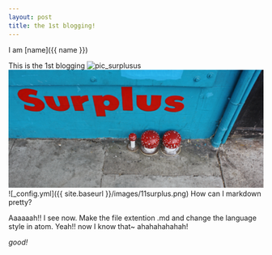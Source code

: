 ```yaml
---
layout: post
title: the 1st blogging!
---
```


I am [name]({{ name }})

This is the 1st blogging
![pic_surplusus](https://Surplusus.github.io/images/11surplus.png)
![pic_name](../images/11surplus.png)
![_config.yml]({{ site.baseurl }}/images/11surplus.png)
How can I markdown pretty?

Aaaaaah!! I see now. Make the file extention .md and change the language style in atom.
Yeah!! now I know that~ ahahahahahah!

_good!_
